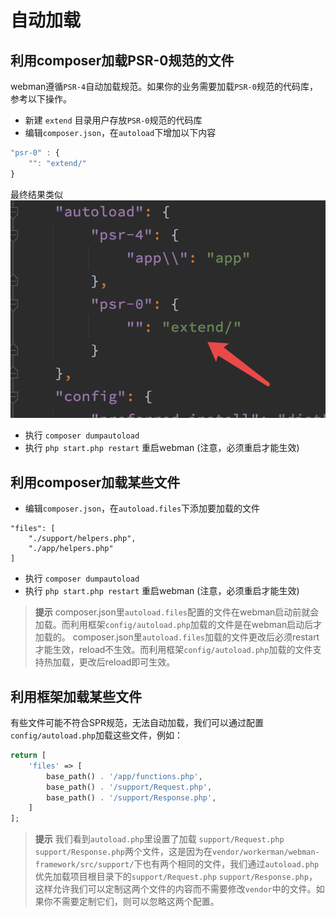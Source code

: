 # 自动加载

## 利用composer加载PSR-0规范的文件
webman遵循`PSR-4`自动加载规范。如果你的业务需要加载`PSR-0`规范的代码库，参考以下操作。

- 新建 `extend` 目录用户存放`PSR-0`规范的代码库
- 编辑`composer.json`，在`autoload`下增加以下内容

```js
"psr-0" : {
    "": "extend/"
}
```
最终结果类似
![](.././assets/img/psr0.png)

- 执行 `composer dumpautoload`
- 执行 `php start.php restart` 重启webman (注意，必须重启才能生效) 

## 利用composer加载某些文件

- 编辑`composer.json`，在`autoload.files`下添加要加载的文件
```
"files": [
    "./support/helpers.php",
    "./app/helpers.php"
]
```

- 执行 `composer dumpautoload`
- 执行 `php start.php restart` 重启webman (注意，必须重启才能生效) 

> **提示**
> composer.json里`autoload.files`配置的文件在webman启动前就会加载。而利用框架`config/autoload.php`加载的文件是在webman启动后才加载的。
> composer.json里`autoload.files`加载的文件更改后必须restart才能生效，reload不生效。而利用框架`config/autoload.php`加载的文件支持热加载，更改后reload即可生效。


## 利用框架加载某些文件
有些文件可能不符合SPR规范，无法自动加载，我们可以通过配置`config/autoload.php`加载这些文件，例如：
```php
return [
    'files' => [
        base_path() . '/app/functions.php',
        base_path() . '/support/Request.php', 
        base_path() . '/support/Response.php',
    ]
];
```
 > **提示**
 > 我们看到`autoload.php`里设置了加载 `support/Request.php` `support/Response.php`两个文件，这是因为在`vendor/workerman/webman-framework/src/support/`下也有两个相同的文件，我们通过`autoload.php`优先加载项目根目录下的`support/Request.php` `support/Response.php`，这样允许我们可以定制这两个文件的内容而不需要修改`vendor`中的文件。如果你不需要定制它们，则可以忽略这两个配置。
